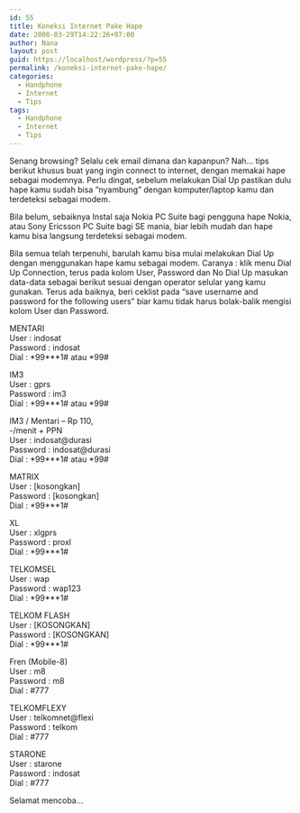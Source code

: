 ```yaml
---
id: 55
title: Koneksi Internet Pake Hape
date: 2008-03-29T14:22:26+07:00
author: Nana
layout: post
guid: https://localhost/wordpress/?p=55
permalink: /koneksi-internet-pake-hape/
categories:
  - Handphone
  - Internet
  - Tips
tags:
  - Handphone
  - Internet
  - Tips
---
```

Senang browsing? Selalu cek email dimana dan kapanpun? Nah… tips berikut khusus buat yang ingin connect to internet, dengan memakai hape sebagai modemnya. Perlu dingat, sebelum melakukan Dial Up pastikan dulu hape kamu sudah bisa “nyambung” dengan komputer/laptop kamu dan terdeteksi sebagai modem.

Bila belum, sebaiknya Instal saja Nokia PC Suite bagi pengguna hape Nokia, atau Sony Ericsson PC Suite bagi SE mania, biar lebih mudah dan hape kamu bisa langsung terdeteksi sebagai modem.

Bila semua telah terpenuhi, barulah kamu bisa mulai melakukan Dial Up dengan menggunakan hape kamu sebagai modem. Caranya : klik menu Dial Up Connection, terus pada kolom User, Password dan No Dial Up masukan data-data sebagai berikut sesuai dengan operator selular yang kamu gunakan. Terus ada baiknya, beri ceklist pada “save username and password for the following users” biar kamu tidak harus bolak-balik mengisi kolom User dan Password.

MENTARI  
User : indosat  
Password : indosat  
Dial : \*99\**\*1# atau \*99#

IM3  
User : gprs  
Password : im3  
Dial : \*99\**\*1# atau \*99#

IM3 / Mentari &#8211; Rp 110,  
-/menit + PPN  
User : indosat@durasi  
Password : indosat@durasi  
Dial : \*99\**\*1# atau \*99#

MATRIX  
User : [kosongkan]  
Password : [kosongkan]  
Dial : \*99\***1#

XL  
User : xlgprs  
Password : proxl  
Dial : \*99\***1#

TELKOMSEL  
User : wap  
Password : wap123  
Dial : \*99\***1#

TELKOM FLASH  
User : [KOSONGKAN]  
Password : [KOSONGKAN]  
Dial : \*99\***1#

Fren (Mobile-8)  
User : m8  
Password : m8  
Dial : #777

TELKOMFLEXY  
User : telkomnet@flexi  
Password : telkom  
Dial : #777

STARONE  
User : starone  
Password : indosat  
Dial : #777

Selamat mencoba&#8230;